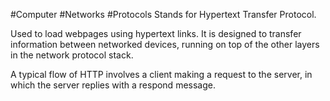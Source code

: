 #Computer #Networks #Protocols 
Stands for Hypertext Transfer Protocol.

Used to load webpages using hypertext links.
It is designed to transfer information between networked devices, running on top of the other layers in the network protocol stack.

A typical flow of HTTP involves a client making a request to the server, in which the server replies with a respond message.